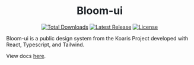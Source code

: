 <h1 align="center" style="text-decoration: none; border-bottom: none;">
  <a href="https://guilhermesalviano.github.io/bloom-ui" target="_blank" style="text-decoration: none; color: #1C2126;  ">
    Bloom-ui
  </a>
</h1>

<p align="center">
    <a href="https://www.npmjs.com/package/@koaris/bloom-ui"><img src="https://img.shields.io/npm/dt/@koaris/bloom-ui.svg" alt="Total Downloads"></a>
    <a href="https://github.com/guilhermesalviano/bloom-ui/releases"><img src="https://img.shields.io/npm/v/@koaris/bloom-ui.svg" alt="Latest Release"></a>
    <a href="https://github.com/guilhermesalviano/bloom-ui/blob/main/packages/bloom/LICENSE"><img src="https://img.shields.io/npm/l/@koaris/bloom-ui.svg" alt="License"></a>
</p>

Bloom-ui is a public design system from the Koaris Project developed with React, Typescript, and Tailwind.

View docs [here](https://guilhermesalviano.github.io/bloom-ui).